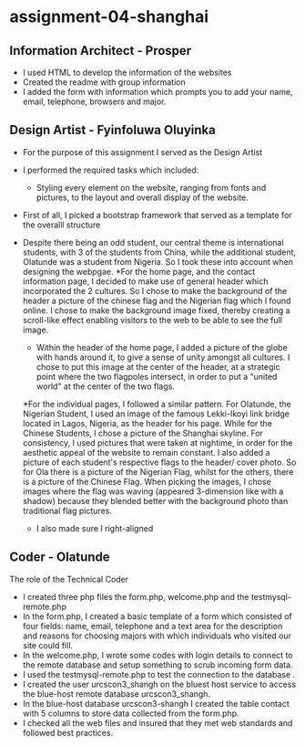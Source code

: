 # assignment-04-shanghai


## Information Architect - Prosper
 - I used HTML to develop the information of the websites
 - Created the readme with group information
 - I added the form with information which prompts you to add  your name,  	
email, telephone, browsers and major.

## Design Artist - Fyinfoluwa Oluyinka
* For the purpose of this assignment I served as the Design Artist
* I performed the required tasks which included:
	* Styling every element on the website, ranging from fonts and pictures, to the layout and overall display of the website.

* First of all, I picked a bootstrap framework that served as a template for the overalll structure
* Despite there being an odd student, our central theme is international students, with 3 of the students from China, while the additional student, Olatunde was a student from Nigeria. So I took these into account when designing the webpgae.
	*For the home page, and the contact information page, I decided to make use of general header which incorporated the 2 cultures. So I chose to make the background of the header a picture of the chinese flag and the Nigerian flag which I found online. I chose to make the background image fixed, thereby creating a scroll-like effect enabling visitors to the web to be able to see the full image.

	* Within the header of the home page, I added a picture of the globe with hands around it, to give a sense of unity amongst all cultures. I chose to put this image at the center of the header, at a strategic point where the two flagpoles intersect, in order to put a "united world" at the center of the two flags.

	*For the individual pages, I followed a similar pattern. For Olatunde, the Nigerian Student, I used an image of the famous Lekki-Ikoyi link bridge located in Lagos, Nigeria, as the header for his page. While for the Chinese Students, I chose a picture of the Shanghai skyline. For consistency, I used pictures that were taken at nightime, in order for the aesthetic appeal of the website to remain constant. I also added a picture of each student's respective flags to the header/ cover photo. So for Ola there is a picture of the Nigerian Flag, whilst for the others, there is a picture of the Chinese Flag. When picking the images, I chose images where the flag was waving (appeared 3-dimension like with a shadow) because they blended better with the background photo than traditional flag pictures.

	* I also made sure I right-aligned 



## Coder - Olatunde
 The role of the Technical Coder
* I created three php files the form.php, welcome.php and the testmysql-remote.php
* In the form.php, I created a basic template of a form which consisted of four fields: name, email, telephone and a text area for the description and reasons for choosing majors with which individuals who visited our site could fill.
* In the welcome.php, I wrote some codes with login details to connect to the remote database and setup something to scrub incoming form data.
* I used the testmysql-remote.php to test the connection to the database .
* I created the user urcscon3_shangh  on the bluest host service to access the blue-host remote database urcscon3_shangh.
* In the blue-host database urcscon3-shangh I created the table contact with 5 columns to store data collected from the form.php.
* I checked all the web files and insured that they met web standards and followed best practices.
